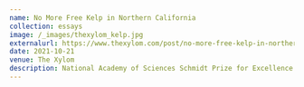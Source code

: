 ```yaml
---
name: No More Free Kelp in Northern California
collection: essays
image: /_images/thexylom_kelp.jpg
externalurl: https://www.thexylom.com/post/no-more-free-kelp-in-northern-california
date: 2021-10-21
venue: The Xylom
description: National Academy of Sciences Schmidt Prize for Excellence in Science Communication winning submission
---
```

